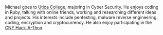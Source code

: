 Michael goes to <a href="https://en.wikipedia.org/wiki/Utica_College">Utica College</a>, majoring in Cyber Security. He enjoys coding in Ruby, talking with online friends, working and researching different ideas and projects. His interests include pentesting, malware reverse engineering, coding, encryption and cryptocurrency.  He also enjoy participating in the <a href="https://www.cnyhackathon.org/">CNY Hack-A-Thon</a>
